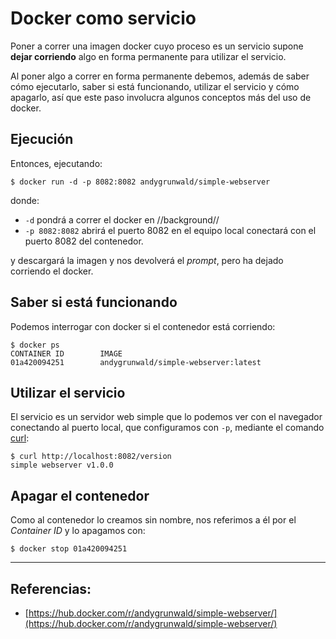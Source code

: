 # Docker como servicio

Poner a correr una imagen docker cuyo proceso es un servicio supone __dejar corriendo__ algo en forma permanente para utilizar el servicio.

Al poner algo a correr en forma permanente debemos, además de saber cómo ejecutarlo, saber si está funcionando, utilizar el servicio y cómo apagarlo, así que este paso involucra algunos conceptos más del uso de docker.

## Ejecución

Entonces, ejecutando:

```
$ docker run -d -p 8082:8082 andygrunwald/simple-webserver
```

donde:

- `-d` pondrá a correr el docker en //background//
- `-p 8082:8082` abrirá el puerto 8082 en el equipo local conectará con el puerto 8082 del contenedor.

y descargará la imagen y nos devolverá el _prompt_, pero ha dejado corriendo el docker.

## Saber si está funcionando

Podemos interrogar con docker si el contenedor está corriendo:

```
$ docker ps
CONTAINER ID        IMAGE 
01a420094251        andygrunwald/simple-webserver:latest 
```

## Utilizar el servicio

El servicio es un servidor web simple que lo podemos ver con el navegador conectando al puerto local, que configuramos con `-p`, mediante el comando [curl](https://curl.haxx.se/):

```
$ curl http://localhost:8082/version
simple webserver v1.0.0
```

## Apagar el contenedor

Como al contenedor lo creamos sin nombre, nos referimos a él por el _Container ID_ y lo apagamos con:

```
$ docker stop 01a420094251
```

---

## Referencias:  

- [https://hub.docker.com/r/andygrunwald/simple-webserver/](https://hub.docker.com/r/andygrunwald/simple-webserver/)
 

